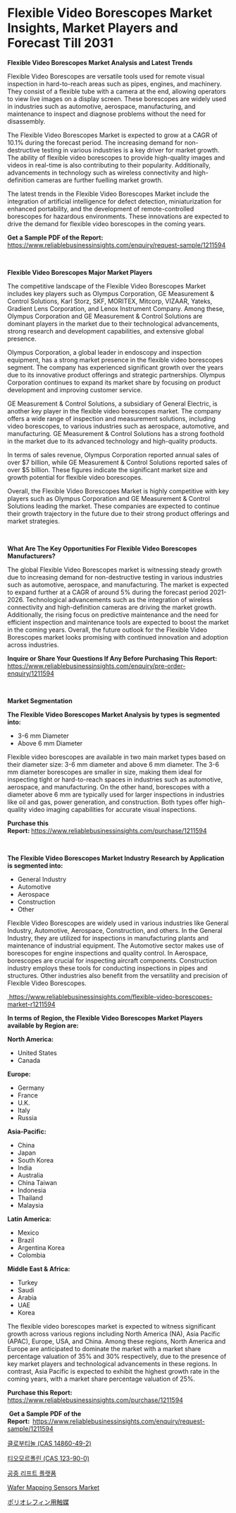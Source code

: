 <p><h1>Flexible Video Borescopes Market Insights, Market Players and Forecast Till 2031</h1></p><p><strong>Flexible Video Borescopes Market Analysis and Latest Trends</strong></p>
<p><p>Flexible Video Borescopes are versatile tools used for remote visual inspection in hard-to-reach areas such as pipes, engines, and machinery. They consist of a flexible tube with a camera at the end, allowing operators to view live images on a display screen. These borescopes are widely used in industries such as automotive, aerospace, manufacturing, and maintenance to inspect and diagnose problems without the need for disassembly.</p><p>The Flexible Video Borescopes Market is expected to grow at a CAGR of 10.1% during the forecast period. The increasing demand for non-destructive testing in various industries is a key driver for market growth. The ability of flexible video borescopes to provide high-quality images and videos in real-time is also contributing to their popularity. Additionally, advancements in technology such as wireless connectivity and high-definition cameras are further fuelling market growth.</p><p>The latest trends in the Flexible Video Borescopes Market include the integration of artificial intelligence for defect detection, miniaturization for enhanced portability, and the development of remote-controlled borescopes for hazardous environments. These innovations are expected to drive the demand for flexible video borescopes in the coming years.</p></p>
<p><strong>Get a Sample PDF of the Report:&nbsp;</strong> <a href="https://www.reliablebusinessinsights.com/enquiry/request-sample/1211594">https://www.reliablebusinessinsights.com/enquiry/request-sample/1211594</a></p>
<p>&nbsp;</p>
<p><strong>Flexible Video Borescopes Major Market Players</strong></p>
<p><p>The competitive landscape of the Flexible Video Borescopes Market includes key players such as Olympus Corporation, GE Measurement & Control Solutions, Karl Storz, SKF, MORITEX, Mitcorp, VIZAAR, Yateks, Gradient Lens Corporation, and Lenox Instrument Company. Among these, Olympus Corporation and GE Measurement & Control Solutions are dominant players in the market due to their technological advancements, strong research and development capabilities, and extensive global presence.</p><p>Olympus Corporation, a global leader in endoscopy and inspection equipment, has a strong market presence in the flexible video borescopes segment. The company has experienced significant growth over the years due to its innovative product offerings and strategic partnerships. Olympus Corporation continues to expand its market share by focusing on product development and improving customer service.</p><p>GE Measurement & Control Solutions, a subsidiary of General Electric, is another key player in the flexible video borescopes market. The company offers a wide range of inspection and measurement solutions, including video borescopes, to various industries such as aerospace, automotive, and manufacturing. GE Measurement & Control Solutions has a strong foothold in the market due to its advanced technology and high-quality products.</p><p>In terms of sales revenue, Olympus Corporation reported annual sales of over $7 billion, while GE Measurement & Control Solutions reported sales of over $5 billion. These figures indicate the significant market size and growth potential for flexible video borescopes.</p><p>Overall, the Flexible Video Borescopes Market is highly competitive with key players such as Olympus Corporation and GE Measurement & Control Solutions leading the market. These companies are expected to continue their growth trajectory in the future due to their strong product offerings and market strategies.</p></p>
<p>&nbsp;</p>
<p><strong>What Are The Key Opportunities For Flexible Video Borescopes Manufacturers?</strong></p>
<p><p>The global Flexible Video Borescopes market is witnessing steady growth due to increasing demand for non-destructive testing in various industries such as automotive, aerospace, and manufacturing. The market is expected to expand further at a CAGR of around 5% during the forecast period 2021-2026. Technological advancements such as the integration of wireless connectivity and high-definition cameras are driving the market growth. Additionally, the rising focus on predictive maintenance and the need for efficient inspection and maintenance tools are expected to boost the market in the coming years. Overall, the future outlook for the Flexible Video Borescopes market looks promising with continued innovation and adoption across industries.</p></p>
<p><strong>Inquire or Share Your Questions If Any Before Purchasing This Report:</strong> <a href="https://www.reliablebusinessinsights.com/enquiry/pre-order-enquiry/1211594">https://www.reliablebusinessinsights.com/enquiry/pre-order-enquiry/1211594</a></p>
<p>&nbsp;</p>
<p><strong>Market Segmentation</strong></p>
<p><strong>The Flexible Video Borescopes Market Analysis by types is segmented into:</strong></p>
<p><ul><li>3-6 mm Diameter</li><li>Above 6 mm Diameter</li></ul></p>
<p><p>Flexible video borescopes are available in two main market types based on their diameter size: 3-6 mm diameter and above 6 mm diameter. The 3-6 mm diameter borescopes are smaller in size, making them ideal for inspecting tight or hard-to-reach spaces in industries such as automotive, aerospace, and manufacturing. On the other hand, borescopes with a diameter above 6 mm are typically used for larger inspections in industries like oil and gas, power generation, and construction. Both types offer high-quality video imaging capabilities for accurate visual inspections.</p></p>
<p><strong>Purchase this Report:&nbsp;</strong><a href="https://www.reliablebusinessinsights.com/purchase/1211594">https://www.reliablebusinessinsights.com/purchase/1211594</a></p>
<p>&nbsp;</p>
<p><strong>The Flexible Video Borescopes Market Industry Research by Application is segmented into:</strong></p>
<p><ul><li>General Industry</li><li>Automotive</li><li>Aerospace</li><li>Construction</li><li>Other</li></ul></p>
<p><p>Flexible Video Borescopes are widely used in various industries like General Industry, Automotive, Aerospace, Construction, and others. In the General Industry, they are utilized for inspections in manufacturing plants and maintenance of industrial equipment. The Automotive sector makes use of borescopes for engine inspections and quality control. In Aerospace, borescopes are crucial for inspecting aircraft components. Construction industry employs these tools for conducting inspections in pipes and structures. Other industries also benefit from the versatility and precision of Flexible Video Borescopes.</p></p>
<p><a href="https://www.reliablebusinessinsights.com/flexible-video-borescopes-market-r1211594">&nbsp;https://www.reliablebusinessinsights.com/flexible-video-borescopes-market-r1211594</a></p>
<p><strong>In terms of Region, the Flexible Video Borescopes Market Players available by Region are:</strong></p>
<p>
    <p> <strong> North America: </strong>
        <ul>
            <li>United States</li>
            <li>Canada</li>
        </ul>
        </p> 
    <p> <strong> Europe: </strong>
        <ul>
            <li>Germany</li>
            <li>France</li>
            <li>U.K.</li>
            <li>Italy</li>
            <li>Russia</li>
        </ul>
        </p> 
    <p> <strong> Asia-Pacific: </strong>
        <ul>
            <li>China</li>
            <li>Japan</li>
            <li>South Korea</li>
            <li>India</li>
            <li>Australia</li>
            <li>China Taiwan</li>
            <li>Indonesia</li>
            <li>Thailand</li>
            <li>Malaysia</li>
        </ul>
        </p> 
    <p> <strong> Latin America: </strong>
        <ul>
            <li>Mexico</li>
            <li>Brazil</li>
            <li>Argentina Korea</li>
            <li>Colombia</li>
        </ul>
        </p> 
    <p> <strong> Middle East & Africa: </strong>
        <ul>
            <li>Turkey</li>
            <li>Saudi</li>
            <li>Arabia</li>
            <li>UAE</li>
            <li>Korea</li>
        </ul>
    </p>
    </p>
<p><p>The flexible video borescopes market is expected to witness significant growth across various regions including North America (NA), Asia Pacific (APAC), Europe, USA, and China. Among these regions, North America and Europe are anticipated to dominate the market with a market share percentage valuation of 35% and 30% respectively, due to the presence of key market players and technological advancements in these regions. In contrast, Asia Pacific is expected to exhibit the highest growth rate in the coming years, with a market share percentage valuation of 25%.</p></p>
<p><strong>Purchase this Report: </strong><a href="https://www.reliablebusinessinsights.com/purchase/1211594">https://www.reliablebusinessinsights.com/purchase/1211594</a></p>
<p>&nbsp;<strong>Get a Sample PDF of the Report:&nbsp;&nbsp;</strong><a href="https://www.reliablebusinessinsights.com/enquiry/request-sample/1211594">https://www.reliablebusinessinsights.com/enquiry/request-sample/1211594</a></p>
<p><strong></strong></p>
<p><p><a href="https://medium.com/@kennayundt/%ED%81%B4%EB%A1%9C%EB%B6%80%ED%8B%B0%EB%86%80-cas-14860-49-2-%EC%8B%9C%EC%9E%A5-%EB%B3%B4%EA%B3%A0%EC%84%9C%EB%8A%94-%EC%9D%B4-%EC%8B%9C%EC%9E%A5%EC%9D%98-%EC%B5%9C%EC%8B%A0-%ED%8A%B8%EB%A0%8C%EB%93%9C%EC%99%80-%EC%84%B1%EC%9E%A5-%EA%B8%B0%ED%9A%8C%EB%A5%BC-%EB%B0%9D%ED%98%80%EC%A4%8D%EB%8B%88%EB%8B%A4-93359e94a5ef">클로부티놀 (CAS 14860-49-2)</a></p><p><a href="https://medium.com/@dandier2003/%ED%8B%B0%EC%98%A4%EB%AA%A8%EB%A5%B4%ED%8F%B4%EB%A6%B0-cas-123-90-0-%EC%8B%9C%EC%9E%A5-%EC%8B%9C%EC%9E%A5-cagr-%EC%8B%9C%EC%9E%A5-%ED%8A%B8%EB%A0%8C%EB%93%9C-%EB%B0%8F-%EC%84%B1%EC%9E%A5-%EC%A0%84%EB%9E%B5%EC%97%90-%EB%8C%80%ED%95%9C-%ED%86%B5%EC%B0%B0%EB%A0%A5-9ebc13dc7a53">티오모르폴린 (CAS 123-90-0)</a></p><p><a href="https://github.com/OwenHamiytll568745/Market-Research-Report-List-2/blob/main/647677194995.md">공중 리프트 플랫폼</a></p><p><a href="https://github.com/Sinjinluong3e0awx2m195k76/Market-Research-Report-List-2/blob/main/wafer-mapping-sensors-market.md">Wafer Mapping Sensors Market</a></p><p><a href="https://medium.com/@jaremington56/%E3%83%9D%E3%83%AA%E3%82%AA%E3%83%AC%E3%83%95%E3%82%A3%E3%83%B3%E5%B8%82%E5%A0%B4%E3%81%AE%E8%A7%A6%E5%AA%92-%E5%B8%82%E5%A0%B4%E3%81%AEcagr-%E5%B8%82%E5%A0%B4%E3%83%88%E3%83%AC%E3%83%B3%E3%83%89-%E3%81%8A%E3%82%88%E3%81%B3%E6%88%90%E9%95%B7%E6%88%A6%E7%95%A5%E3%81%B8%E3%81%AE%E6%B4%9E%E5%AF%9F-6c826b096870">ポリオレフィン用触媒</a></p></p>